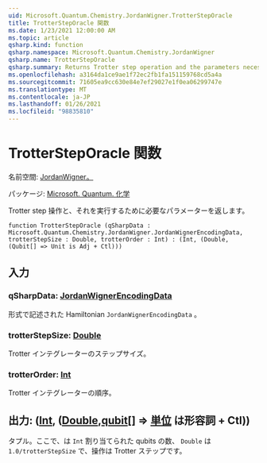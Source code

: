 ```yaml
---
uid: Microsoft.Quantum.Chemistry.JordanWigner.TrotterStepOracle
title: TrotterStepOracle 関数
ms.date: 1/23/2021 12:00:00 AM
ms.topic: article
qsharp.kind: function
qsharp.namespace: Microsoft.Quantum.Chemistry.JordanWigner
qsharp.name: TrotterStepOracle
qsharp.summary: Returns Trotter step operation and the parameters necessary to run it.
ms.openlocfilehash: a3164da1ce9ae1f72ec2fb1fa151159768cd5a4a
ms.sourcegitcommit: 71605ea9cc630e84e7ef29027e1f0ea06299747e
ms.translationtype: MT
ms.contentlocale: ja-JP
ms.lasthandoff: 01/26/2021
ms.locfileid: "98835810"
---
```

# <a name="trottersteporacle-function"></a>TrotterStepOracle 関数

名前空間: [JordanWigner。](xref:Microsoft.Quantum.Chemistry.JordanWigner)

パッケージ: [Microsoft. Quantum. 化学](https://nuget.org/packages/Microsoft.Quantum.Chemistry)


Trotter step 操作と、それを実行するために必要なパラメーターを返します。

```qsharp
function TrotterStepOracle (qSharpData : Microsoft.Quantum.Chemistry.JordanWigner.JordanWignerEncodingData, trotterStepSize : Double, trotterOrder : Int) : (Int, (Double, (Qubit[] => Unit is Adj + Ctl)))
```


## <a name="input"></a>入力

### <a name="qsharpdata--jordanwignerencodingdata"></a>qSharpData: [JordanWignerEncodingData](xref:Microsoft.Quantum.Chemistry.JordanWigner.JordanWignerEncodingData)

形式で記述された Hamiltonian `JordanWignerEncodingData` 。


### <a name="trotterstepsize--double"></a>trotterStepSize: [Double](xref:microsoft.quantum.lang-ref.double)

Trotter インテグレーターのステップサイズ。


### <a name="trotterorder--int"></a>trotterOrder: [Int](xref:microsoft.quantum.lang-ref.int)

Trotter インテグレーターの順序。



## <a name="output--intdoublequbit--unit--is-adj--ctl"></a>出力: ([Int](xref:microsoft.quantum.lang-ref.int), ([Double](xref:microsoft.quantum.lang-ref.double),[qubit](xref:microsoft.quantum.lang-ref.qubit)[] => [単位](xref:microsoft.quantum.lang-ref.unit)  は形容詞 + Ctl))

タプル。ここで、は `Int` 割り当てられた qubits の数、 `Double` は `1.0/trotterStepSize` で、操作は Trotter ステップです。